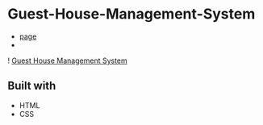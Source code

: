 # Guest-House-Management-System

- [page](https://rahul-guesthousemanagementsystem.netlify.app)
- 
! [Guest House Management System](./images/page.png)

## Built with 
- HTML
- CSS

